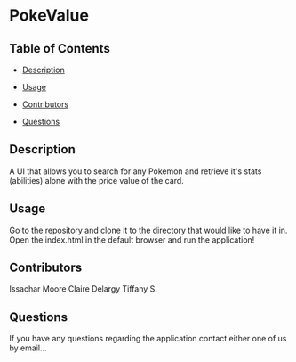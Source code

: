 # PokeValue

## Table of Contents

* [Description](#description)

* [Usage](#usage)

* [Contributors](#contributors)

* [Questions](#questions)

## Description

A UI that allows you to search for any Pokemon and retrieve it's stats (abilities) alone with the price value of the card.

## Usage

Go to the repository and clone it to the directory that would like to have it in. Open the index.html in the default browser and run the application!

## Contributors

Issachar Moore
Claire Delargy
Tiffany S.

## Questions

If you have any questions regarding the application contact either one of us by email...



